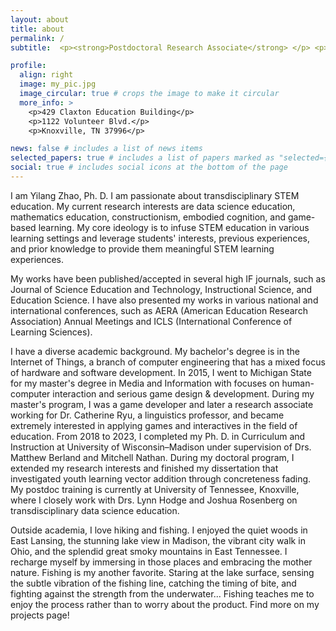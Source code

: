 ```yaml
---
layout: about
title: about
permalink: /
subtitle:  <p><strong>Postdoctoral Research Associate</strong> </p> <p>Center for Enhancing Education in Mathematics and Sciences</p> <p>University of Tennessee, Knoxville </p>

profile:
  align: right
  image: my_pic.jpg
  image_circular: true # crops the image to make it circular
  more_info: >
    <p>429 Claxton Education Building</p>
    <p>1122 Volunteer Blvd.</p>
    <p>Knoxville, TN 37996</p>

news: false # includes a list of news items
selected_papers: true # includes a list of papers marked as "selected={true}"
social: true # includes social icons at the bottom of the page
---
```

I am Yilang Zhao, Ph. D. I am passionate about transdisciplinary STEM education. My current research interests are data science education, mathematics education, constructionism, embodied cognition, and game-based learning. My core ideology is to infuse STEM education in various learning settings and leverage students' interests, previous experiences, and prior knowledge to provide them meaningful STEM learning experiences.

My works have been published/accepted in several high IF journals, such as Journal of Science Education and Technology, Instructional Science, and Education Science. I have also presented my works in various national and international conferences, such as AERA (American Education Research Association) Annual Meetings and ICLS (International Conference of Learning Sciences).

I have a diverse academic background. My bachelor's degree is in the Internet of Things, a branch of computer engineering that has a mixed focus of hardware and software development. In 2015, I went to Michigan State for my master's degree in Media and Information with focuses on human-computer interaction and serious game design & development. During my master's program, I was a game developer and later a research associate working for Dr. Catherine Ryu, a linguistics professor, and became extremely interested in applying games and interactives in the field of education. From 2018 to 2023, I completed my Ph. D. in Curriculum and Instruction at University of Wisconsin–Madison under supervision of Drs. Matthew Berland and Mitchell Nathan. During my doctoral program, I extended my research interests and finished my dissertation that investigated youth learning vector addition through concreteness fading. My postdoc training is currently at University of Tennessee, Knoxville, where I closely work with Drs. Lynn Hodge and Joshua Rosenberg on transdisciplinary data science education.

Outside academia, I love hiking and fishing. I enjoyed the quiet woods in East Lansing, the stunning lake view in Madison, the vibrant city walk in Ohio, and the splendid great smoky mountains in East Tennessee. I recharge myself by immersing in those places and embracing the mother nature. Fishing is my another favorite. Staring at the lake surface, sensing the subtle vibration of the fishing line, catching the timing of bite, and fighting against the strength from the underwater... Fishing teaches me to enjoy the process rather than to worry about the product. Find more on my projects page!
